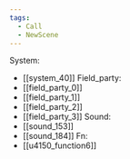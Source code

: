 ```yaml
---
tags:
  - Call
  - NewScene
---
```

System:
- [[system_40]]
Field_party:
- [[field_party_0]]
- [[field_party_1]]
- [[field_party_2]]
- [[field_party_3]]
Sound:
- [[sound_153]]
- [[sound_184]]
Fn:
- [[u4150_function6]]

